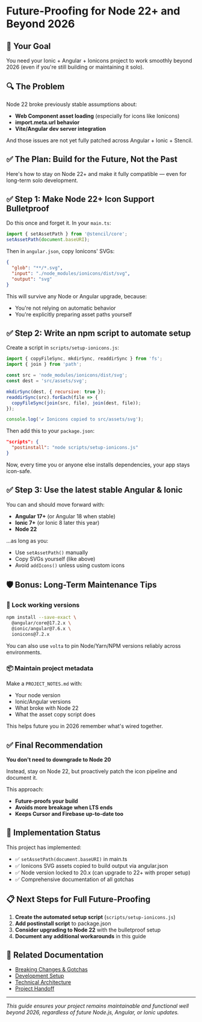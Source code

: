 # Future-Proofing for Node 22+ and Beyond 2026

## 🎯 Your Goal
You need your Ionic + Angular + Ionicons project to work smoothly beyond 2026 (even if you're still building or maintaining it solo).

## 🔍 The Problem
Node 22 broke previously stable assumptions about:
- **Web Component asset loading** (especially for icons like Ionicons)
- **import.meta.url behavior**
- **Vite/Angular dev server integration**

And those issues are not yet fully patched across Angular + Ionic + Stencil.

## ✅ The Plan: Build for the Future, Not the Past
Here's how to stay on Node 22+ and make it fully compatible — even for long-term solo development.

## ✅ Step 1: Make Node 22+ Icon Support Bulletproof
Do this once and forget it. In your `main.ts`:

```typescript
import { setAssetPath } from '@stencil/core';
setAssetPath(document.baseURI);
```

Then in `angular.json`, copy Ionicons' SVGs:

```json
{
  "glob": "**/*.svg",
  "input": "./node_modules/ionicons/dist/svg",
  "output": "svg"
}
```

This will survive any Node or Angular upgrade, because:
- You're not relying on automatic behavior
- You're explicitly preparing asset paths yourself

## ✅ Step 2: Write an npm script to automate setup
Create a script in `scripts/setup-ionicons.js`:

```javascript
import { copyFileSync, mkdirSync, readdirSync } from 'fs';
import { join } from 'path';

const src = 'node_modules/ionicons/dist/svg';
const dest = 'src/assets/svg';

mkdirSync(dest, { recursive: true });
readdirSync(src).forEach(file => {
  copyFileSync(join(src, file), join(dest, file));
});

console.log('✔ Ionicons copied to src/assets/svg');
```

Then add this to your `package.json`:

```json
"scripts": {
  "postinstall": "node scripts/setup-ionicons.js"
}
```

Now, every time you or anyone else installs dependencies, your app stays icon-safe.

## ✅ Step 3: Use the latest stable Angular & Ionic
You can and should move forward with:
- **Angular 17+** (or Angular 18 when stable)
- **Ionic 7+** (or Ionic 8 later this year)
- **Node 22**

...as long as you:
- Use `setAssetPath()` manually
- Copy SVGs yourself (like above)
- Avoid `addIcons()` unless using custom icons

## 🛡️ Bonus: Long-Term Maintenance Tips

### 🔐 Lock working versions
```bash
npm install --save-exact \
  @angular/core@17.2.x \
  @ionic/angular@7.6.x \
  ionicons@7.2.x
```

You can also use `volta` to pin Node/Yarn/NPM versions reliably across environments.

### 📦 Maintain project metadata
Make a `PROJECT_NOTES.md` with:
- Your node version
- Ionic/Angular versions
- What broke with Node 22
- What the asset copy script does

This helps future you in 2026 remember what's wired together.

## ✅ Final Recommendation
**You don't need to downgrade to Node 20**

Instead, stay on Node 22, but proactively patch the icon pipeline and document it.

This approach:
- **Future-proofs your build**
- **Avoids more breakage when LTS ends**
- **Keeps Cursor and Firebase up-to-date too**

## 🚀 Implementation Status

This project has implemented:
- ✅ `setAssetPath(document.baseURI)` in main.ts
- ✅ Ionicons SVG assets copied to build output via angular.json
- ✅ Node version locked to 20.x (can upgrade to 22+ with proper setup)
- ✅ Comprehensive documentation of all gotchas

## 📋 Next Steps for Full Future-Proofing

1. **Create the automated setup script** (`scripts/setup-ionicons.js`)
2. **Add postinstall script** to package.json
3. **Consider upgrading to Node 22** with the bulletproof setup
4. **Document any additional workarounds** in this guide

## 🔗 Related Documentation

- [Breaking Changes & Gotchas](./breaking-changes-gotchas.md)
- [Development Setup](./development-setup.md)
- [Technical Architecture](./technical-architecture.md)
- [Project Handoff](./project-handoff.md)

---

*This guide ensures your project remains maintainable and functional well beyond 2026, regardless of future Node.js, Angular, or Ionic updates.* 

